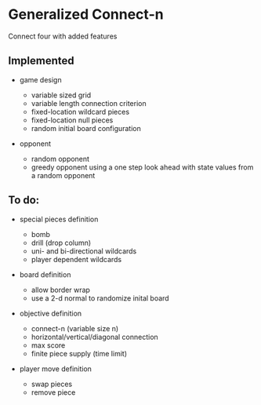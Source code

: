 # Generalized Connect-n
Connect four with added features

## Implemented
* game design
   * variable sized grid
   * variable length connection criterion
   * fixed-location wildcard pieces
   * fixed-location null pieces
   * random initial board configuration
   
* opponent
   * random opponent
   * greedy opponent using a one step look ahead with state values from a random opponent

## To do:
* special pieces definition
    * bomb
    * drill (drop column)
    * uni- and bi-directional wildcards
    * player dependent wildcards
    
* board definition
    * allow border wrap
    * use a 2-d normal to randomize inital board
    
* objective definition
    * connect-n (variable size n)
    * horizontal/vertical/diagonal connection
    * max score
    * finite piece supply (time limit)
    
* player move definition  
    * swap pieces
    * remove piece

